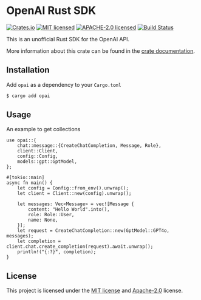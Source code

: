 # OpenAI Rust SDK

[![Crates.io][crates-badge]][crates-url]
[![MIT licensed][mit-badge]][mit-url]
[![APACHE-2.0 licensed][apache-badge]][apache-url]
[![Build Status][actions-badge]][actions-url]

[crates-badge]: https://img.shields.io/crates/v/opai.svg
[crates-url]: https://crates.io/crates/opai
[mit-badge]: https://img.shields.io/badge/license-MIT-blue.svg
[mit-url]: https://github.com/roushou/mesh/blob/master/LICENSE-MIT
[apache-badge]: https://img.shields.io/badge/license-apache-blue.svg
[apache-url]: https://github.com/roushou/mesh/blob/master/LICENSE-APACHE
[actions-badge]: https://github.com/roushou/mesh/workflows/CI/badge.svg
[actions-url]: https://github.com/roushou/mesh/actions?query=workflow%3ACI+branch%3Amaster

This is an unofficial Rust SDK for the OpenAI API.

More information about this crate can be found in the [crate documentation](https://crates.io/crates/opai).

## Installation

Add `opai` as a dependency to your `Cargo.toml`

```sh
$ cargo add opai
```

## Usage

An example to get collections

```rust,ignore
use opai::{
    chat::message::{CreateChatCompletion, Message, Role},
    client::Client,
    config::Config,
    models::gpt::GptModel,
};

#[tokio::main]
async fn main() {
    let config = Config::from_env().unwrap();
    let client = Client::new(config).unwrap();

    let messages: Vec<Message> = vec![Message {
        content: "Hello World".into(),
        role: Role::User,
        name: None,
    }];
    let request = CreateChatCompletion::new(GptModel::GPT4o, messages);
    let completion = client.chat.create_completion(request).await.unwrap();
    println!("{:?}", completion);
}
```

## License

This project is licensed under the [MIT license](../LICENSE-MIT) and [Apache-2.0](../LICENSE-APACHE) license.
